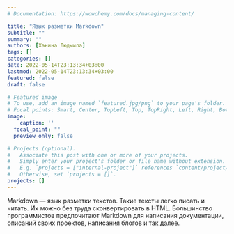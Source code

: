 ```yaml
---
# Documentation: https://wowchemy.com/docs/managing-content/

title: "Язык разметки Markdown"
subtitle: ""
summary: ""
authors: [Ханина Людмила]
tags: []
categories: []
date: 2022-05-14T23:13:34+03:00
lastmod: 2022-05-14T23:13:34+03:00
featured: false
draft: false

# Featured image
# To use, add an image named `featured.jpg/png` to your page's folder.
# Focal points: Smart, Center, TopLeft, Top, TopRight, Left, Right, BottomLeft, Bottom, BottomRight.
image:
    caption: ''
  focal_point: ""
  preview_only: false

# Projects (optional).
#   Associate this post with one or more of your projects.
#   Simply enter your project's folder or file name without extension.
#   E.g. `projects = ["internal-project"]` references `content/project/deep-learning/index.md`.
#   Otherwise, set `projects = []`.
projects: []
---
```


Markdown — язык разметки текстов. Такие тексты легко писать и читать. Их можно
без труда сконвертировать в HTML. Большинство программистов предпочитают Markdown
для написания документации, описаний своих проектов, написания блогов и так далее.
